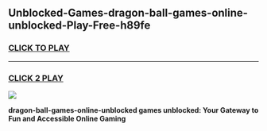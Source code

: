 
## Unblocked-Games-dragon-ball-games-online-unblocked-Play-Free-h89fe
<h3>
<a href="https://premium76.site?title=dragon-ball-games-online-unblocked&ref=20A">CLICK TO PLAY</a></h3>
<hr>

<h3>
<a href="https://premium76.site?title=dragon-ball-games-online-unblocked&ref=20A">CLICK 2 PLAY</a>
  
</h3>

<a href="https://premium76.site?title=dragon-ball-games-online-unblocked&ref=20A"><img src="https://clearcache.store/games.png"></a>


**dragon-ball-games-online-unblocked games unblocked: Your Gateway to Fun and Accessible Online Gaming**

